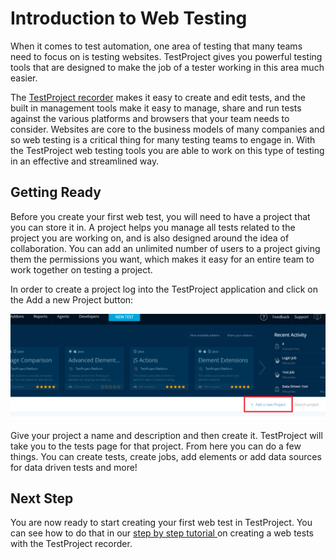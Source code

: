 # Introduction to Web Testing

When it comes to test automation, one area of testing that many teams need to focus on is testing websites. TestProject gives you powerful testing tools that are designed to make the job of a tester working in this area much easier. 

The [TestProject recorder](creating-a-web-test-using-the-testproject-recorder.md) makes it easy to create and edit tests, and the built in management tools make it easy to manage, share and run tests against the various platforms and browsers that your team needs to consider.  Websites are core to the business models of many companies and so web testing is a critical thing for many testing teams to engage in. With the TestProject web testing tools you are able to work on this type of testing in an effective and streamlined way. 

## Getting Ready

Before you create your first web test, you will need to have a project that you can store it in. A project helps you manage all tests related to the project you are working on, and is also designed around the idea of collaboration. You can add an unlimited number of users to a project giving them the permissions you want, which makes it easy for an entire team to work together on testing a project.

In order to create a project log into the TestProject application and click on the Add a new Project button:

![Add new Project](../../.gitbook/assets/image%20%2841%29.png)

Give your project a name and description and then create it. TestProject will take you to the tests page for that project. From here you can do a few things. You can create tests, create jobs, add elements or add data sources for data driven tests and more!

## Next Step

You are now ready to start creating your first web test in TestProject. You can see how to do that in our [step by step tutorial ](creating-a-web-test-using-the-testproject-recorder.md)on creating a web tests with the TestProject recorder.

